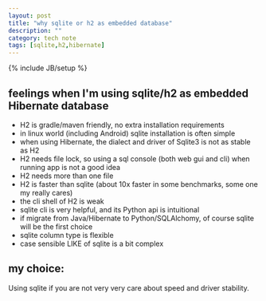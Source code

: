 ```yaml
---
layout: post
title: "why sqlite or h2 as embedded database"
description: ""
category: tech note
tags: [sqlite,h2,hibernate]
---
```

{% include JB/setup %}

## feelings when I'm using sqlite/h2 as embedded Hibernate database
  + H2 is gradle/maven friendly, no extra installation requirements
  + in linux world (including Android) sqlite installation is often simple
  + when using Hibernate, the dialect and driver of Sqlite3 is not as stable as H2
  + H2 needs file lock, so using a sql console (both web gui and cli) when running app is not a good idea
  + H2 needs more than one file
  + H2 is faster than sqlite (about 10x faster in some benchmarks, some one my really cares)
  + the cli shell of H2 is weak
  + sqlite cli is very helpful, and its Python api is intuitional
  + if migrate from Java/Hibernate to Python/SQLAlchomy, of course sqlite will be the first choice
  + sqlite column type is flexible
  + case sensible LIKE of sqlite is a bit complex

## my choice:

<!--more-->

Using sqlite if you are not very very care about speed and driver stability.
